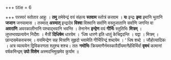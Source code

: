 +++
title = 6

+++
परस्परं स्तोतार आहुः । **तमु** तमेवेन्द्रं वयं संहत्य **स्तवाम** स्तोत्रं करवाम । **यः** इन्द्रः **इमा** इमानि भूतानि **जजान** जनयामास । तस्मात् **अस्मात्** इन्द्रादेव **विश्वा** विश्वानि सर्वाणि वस्तुजातानि सर्वाणि जगन्ति वा **अवराणि** अवरकालीनानि पश्चाद्भवानि भवन्ति । तेनानेन **इन्द्रेण** वयं **गीर्भिः** स्तुतिभिः **मित्रम्** । लुप्तभावप्रत्ययेन निर्देशः । मैत्रीं **दिधिषेम** धारयेम । ‘धिष धारणे इति धातुं केचिद्वदन्ति । यद्वा । मित्रम् । छान्दसमेकवचनम् । वयमिन्द्रेण सह मित्राणि सुहृदो भवामेति गीर्भिरिन्द्रं शब्दयेम ।  ‘ धिष शब्दे । जौहोत्यादिकः । अत्र व्यत्ययेन द्विविकरणता श्लुश्च शश्च। ततः **नमोभिः** क्रियमाणैर्नमस्कारैर्दीयमानैर्हविर्भिर्वा **वृषभं** कामानां वर्षकमिन्द्रम् **उपो** **विशेम** अस्मदभिमुखमेव कुर्याम ॥
